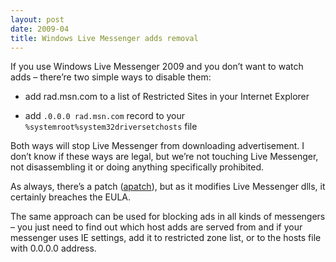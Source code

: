 ```yaml
---
layout: post
date: 2009-04
title: Windows Live Messenger adds removal
---
```


If you use Windows Live Messenger 2009 and you don’t want to watch adds – there’re two simple ways to disable them:

* add rad.msn.com to a list of Restricted Sites in your Internet Explorer

* add `.0.0.0 rad.msn.com` record to your `%systemroot%system32driversetchosts` file

Both ways will stop Live Messenger from downloading advertisement. I don’t know if these ways are legal, but we’re not touching Live Messenger, not disassembling it or doing anything specifically prohibited.

As always, there’s a patch (<a href="http://apatch.org/">apatch</a>), but as it modifies Live Messenger dlls, it certainly breaches the EULA.

The same approach can be used for blocking ads in all kinds of messengers – you just need to find out which host adds are served from and if your messenger uses IE settings, add it to restricted zone list, or to the hosts file with 0.0.0.0 address.